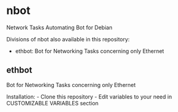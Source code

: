 # nbot
Network Tasks Automating Bot for Debian

Divisions of nbot also available in this repository:
- ethbot: Bot for Networking Tasks concerning only Ethernet


## ethbot

Bot for Networking Tasks concerning only Ethernet

Installation:
    - Clone this repository
    - Edit variables to your need in CUSTOMIZABLE VARIABLES section